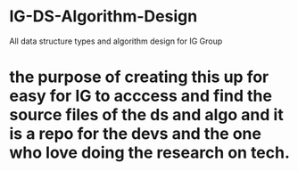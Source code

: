 # IG-DS-Algorithm-Design
All data structure types and algorithm design for IG Group
# the purpose of creating this up for easy for IG to acccess and find the source files of the ds and algo and it is a repo for the devs and the one who love doing the research on tech.
